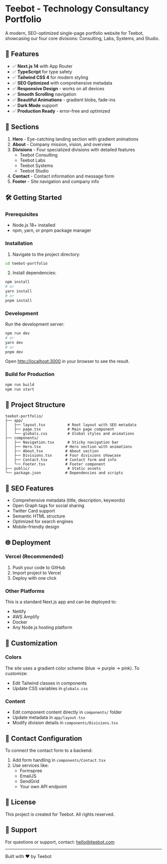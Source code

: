 # Teebot - Technology Consultancy Portfolio

A modern, SEO-optimized single-page portfolio website for Teebot, showcasing our four core divisions: Consulting, Labs, Systems, and Studio.

## 🚀 Features

- ✅ **Next.js 14** with App Router
- ✅ **TypeScript** for type safety
- ✅ **Tailwind CSS 4** for modern styling
- ✅ **SEO Optimized** with comprehensive metadata
- ✅ **Responsive Design** - works on all devices
- ✅ **Smooth Scrolling** navigation
- ✅ **Beautiful Animations** - gradient blobs, fade-ins
- ✅ **Dark Mode** support
- ✅ **Production Ready** - error-free and optimized

## 🎨 Sections

1. **Hero** - Eye-catching landing section with gradient animations
2. **About** - Company mission, vision, and overview
3. **Divisions** - Four specialized divisions with detailed features
   - Teebot Consulting
   - Teebot Labs
   - Teebot Systems
   - Teebot Studio
4. **Contact** - Contact information and message form
5. **Footer** - Site navigation and company info

## 🛠️ Getting Started

### Prerequisites

- Node.js 18+ installed
- npm, yarn, or pnpm package manager

### Installation

1. Navigate to the project directory:
```bash
cd teebot-portfolio
```

2. Install dependencies:
```bash
npm install
# or
yarn install
# or
pnpm install
```

### Development

Run the development server:

```bash
npm run dev
# or
yarn dev
# or
pnpm dev
```

Open [http://localhost:3000](http://localhost:3000) in your browser to see the result.

### Build for Production

```bash
npm run build
npm run start
```

## 📁 Project Structure

```
teebot-portfolio/
├── app/
│   ├── layout.tsx          # Root layout with SEO metadata
│   ├── page.tsx            # Main page component
│   └── globals.css         # Global styles and animations
├── components/
│   ├── Navigation.tsx      # Sticky navigation bar
│   ├── Hero.tsx           # Hero section with animations
│   ├── About.tsx          # About section
│   ├── Divisions.tsx      # Four divisions showcase
│   ├── Contact.tsx        # Contact form and info
│   └── Footer.tsx         # Footer component
├── public/                 # Static assets
└── package.json           # Dependencies and scripts
```

## 🎯 SEO Features

- Comprehensive metadata (title, description, keywords)
- Open Graph tags for social sharing
- Twitter Card support
- Semantic HTML structure
- Optimized for search engines
- Mobile-friendly design

## 🌐 Deployment

### Vercel (Recommended)

1. Push your code to GitHub
2. Import project to Vercel
3. Deploy with one click

### Other Platforms

This is a standard Next.js app and can be deployed to:
- Netlify
- AWS Amplify
- Docker
- Any Node.js hosting platform

## 🎨 Customization

### Colors

The site uses a gradient color scheme (blue → purple → pink). To customize:
- Edit Tailwind classes in components
- Update CSS variables in `globals.css`

### Content

- Edit component content directly in `components/` folder
- Update metadata in `app/layout.tsx`
- Modify division details in `components/Divisions.tsx`

## 📧 Contact Configuration

To connect the contact form to a backend:

1. Add form handling in `components/Contact.tsx`
2. Use services like:
   - Formspree
   - EmailJS
   - SendGrid
   - Your own API endpoint

## 📝 License

This project is created for Teebot. All rights reserved.

## 🤝 Support

For questions or support, contact: hello@iteebot.com

---

Built with ❤️ by Teebot
